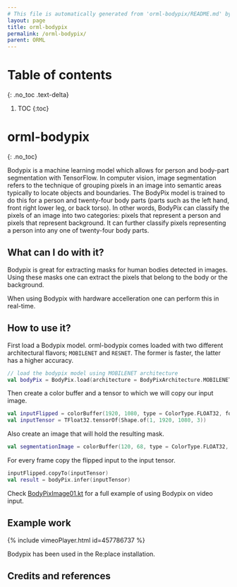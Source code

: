 ```yaml
---
# This file is automatically generated from 'orml-bodypix/README.md' by the markdownToJekyll Gradle task. Do not edit this file.             
layout: page
title: orml-bodypix
permalink: /orml-bodypix/
parent: ORML
---
```

# Table of contents
{: .no_toc .text-delta}
1. TOC
{:toc}        
# orml-bodypix
{: .no_toc}


Bodypix is a machine learning model which allows for person and body-part segmentation with TensorFlow. In computer vision, image segmentation refers to the technique of grouping pixels in an image into semantic areas typically to locate objects and boundaries. The BodyPix model is trained to do this for a person and twenty-four body parts (parts such as the left hand, front right lower leg, or back torso). In other words, BodyPix can classify the pixels of an image into two categories: pixels that represent a person and pixels that represent background. It can further classify pixels representing a person into any one of twenty-four body parts.

## What can I do with it?

Bodypix is great for extracting masks for human bodies detected in images. Using these masks one can extract the pixels that belong to the body or the background.

When using Bodypix with hardware accelleration one can perform this in real-time.

## How to use it?

First load a Bodypix model. orml-bodypix comes loaded with two different architectural flavors; `MOBILENET` and `RESNET`. The former
is faster, the latter has a higher accuracy.

```kotlin
// load the bodypix model using MOBILENET architecture
val bodyPix = BodyPix.load(architecture = BodyPixArchitecture.MOBILENET)
```

Then create a color buffer and a tensor to which we will copy our input image.
```kotlin
val inputFlipped = colorBuffer(1920, 1080, type = ColorType.FLOAT32, format = ColorFormat.RGB)
val inputTensor = TFloat32.tensorOf(Shape.of(1, 1920, 1080, 3))
```

Also create an image that will hold the resulting mask.
```kotlin
val segmentationImage = colorBuffer(120, 68, type = ColorType.FLOAT32, format = ColorFormat.R)
```

For every frame copy the flipped input to the input tensor.
```kotlin
inputFlipped.copyTo(inputTensor)
val result = bodyPix.infer(inputTensor)
```


Check [BodyPixImage01.kt](https://github.com/openrndr/orml/raw/orml-0.3/orml-bodypix/src/demo/kotlin/BodyPixImage01.kt) for a full example of using Bodypix on video input.

## Example work

{% include vimeoPlayer.html id=457786737 %}

Bodypix has been used in the Re:place installation.


## Credits and references